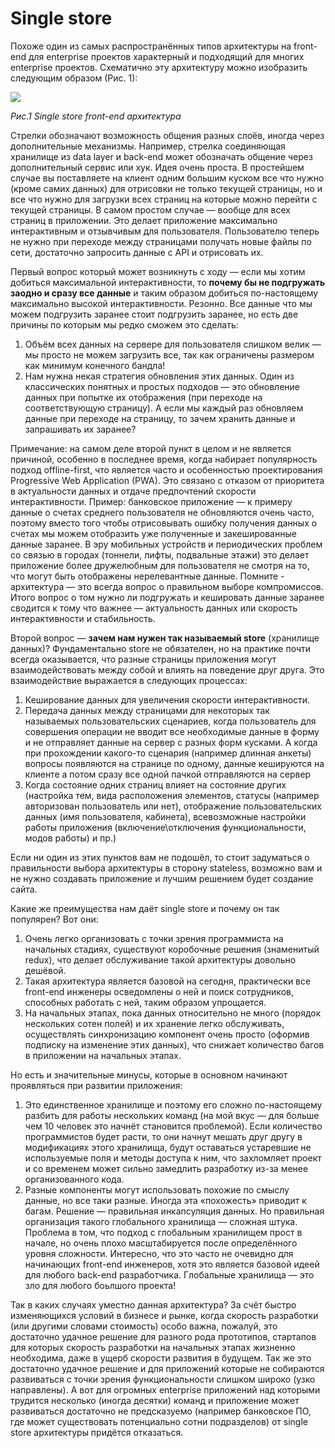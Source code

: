 ﻿# Single store
Похоже один из самых распространённых типов архитектуры на front-end для enterprise проектов характерный и подходящий для многих enterprise проектов. Схематично эту архитектуру можно изобразить следующим образом (Рис. 1):

![](20221126_2_single_store.png)

*Рис.1 Single store front-end архитектура*

Стрелки обозначают возможность общения разных слоёв, иногда через дополнительные механизмы. Например, стрелка соединяющая хранилище из data layer и back-end может обозначать общение через дополнительный сервис или хук. Идея очень проста. В простейшем случае вы поставляете на клиент одним большим куском все что нужно (кроме самих данных) для отрисовки не только текущей страницы, но и все что нужно для загрузки всех страниц на которые можно перейти с текущей страницы. В самом простом случае — вообще для всех страниц в приложении. Это делает приложение  максимально интерактивным и отзывчивым для пользователя. Пользователю теперь не нужно при переходе между страницами получать новые файлы по сети, достаточно запросить данные с API и отрисовать их.

Первый вопрос который может возникнуть с ходу — если мы хотим добиться максимальной интерактивности, то **почему бы не подгружать заодно и сразу все данные** и таким образом добиться по-настоящему максимально высокой интерактивности. Резонно. Все данные что мы можем подгрузить заранее стоит подгрузить заранее, но есть две причины по которым мы редко сможем это сделать:

1. Объём всех данных на сервере для пользователя слишком велик — мы просто не можем загрузить все, так как ограничены размером как минимум конечного бандла!
2. Нам нужна некая стратегия обновления этих данных. Один из классических понятных и простых подходов — это  обновление данных при попытке их отображения (при переходе на соответствующую страницу). А если мы каждый раз обновляем данные при переходе на страницу, то зачем хранить данные и запрашивать их заранее?

Примечание: на самом деле второй пункт в целом и не является причиной, особенно в последнее время, когда набирает популярность подход offline-first, что является часто и особенностью проектирования Progressive Web Application (PWA). Это связано с отказом от приоритета в актуальности данных и отдаче предпочтений скорости интерактивности. Пример: банковское приложение — к примеру данные о счетах среднего пользователя не обновляются очень часто, поэтому вместо того чтобы отрисовывать ошибку получения данных о счетах мы можем отобразить уже полученные и закешированные данные заранее. В эру мобильных устройств и периодических проблем со связью в городах (тоннели, лифты, подвальные этажи) это делает приложение более дружелюбным для пользователя не смотря на то, что могут быть отображены нерелевантные данные. Помните - архитектура — это всегда вопрос о правильном выборе компромиссов. Итого вопрос о том нужно ли подгружать и кешировать данные заранее сводится к тому что важнее — актуальность данных или скорость интерактивности и стабильность.

Второй вопрос — **зачем нам нужен так называемый store** (хранилище данных)? Фундаментально store не обязателен, но на практике почти всегда оказывается, что разные страницы приложения могут взаимодействовать между собой и влиять на поведение друг друга. Это взаимодействие выражается в следующих процессах:

1. Кеширование данных для увеличения скорости интерактивности.
2. Передача данных между страницами для некоторых так называемых пользовательских сценариев, когда пользователь для совершения операции не вводит все необходимые данные в форму и не отправляет данные на сервер с разных форм кусками. А когда при прохождении какого-то сценария (например длинная анкеты) вопросы появляются на странице по одному, данные кешируются на клиенте а потом сразу все одной пачкой отправляются на сервер
3. Когда состояние одних страниц влияет на состояние других (настройка тем, вида расположения элементов, статусы (например авторизован пользователь или нет), отображение  пользовательских данных (имя пользователя, кабинета), всевозможные настройки работы приложения (включение\отключения функциональности, модов работы) и пр.)

Если ни один из этих пунктов вам не подошёл, то стоит задуматься о правильности выбора архитектуры в сторону stateless, возможно вам и не нужно создавать приложение и лучшим решением будет создание сайта.

Какие же преимущества нам даёт single store и почему он так популярен? Вот они:

1. Очень легко организовать с точки зрения программиста на начальных стадиях, существуют коробочные решения (знаменитый redux), что делает обслуживание такой архитектуры довольно дешёвой.
2. Такая архитектура является базовой на сегодня, практически все front-end инженеры осведомлены о ней и поиск сотрудников, способных работать с ней, таким образом упрощается.
3. На начальных этапах, пока данных относительно не много (порядок нескольких сотен полей) и их хранение легко обслуживать, осуществлять синхронизацию компонент очень просто (оформив подписку на изменение этих данных), что снижает количество багов в приложении на начальных этапах.

Но есть и значительные минусы, которые в основном начинают проявляться при развитии приложения:

1. Это единственное хранилище и поэтому его сложно по-настоящему разбить для работы нескольких команд (на мой вкус — для больше чем 10 человек это начнёт становится проблемой). Если количество программистов будет расти, то они начнут мешать друг другу в модификациях этого хранилища, будут оставаться устаревшие не используемые поля и методы доступа к ним, что захломляет проект и со временем может сильно замедлить разработку из-за менее организованного кода.
2. Разные компоненты могут использовать похожие по смыслу данные, но все таки разные. Иногда эта «похожесть» приводит к багам. Решение — правильная инкапсуляция данных. Но правильная организация такого глобального хранилища — сложная штука. Проблема в том, что подход с глобальным хранилищем прост в начале, но очень плохо масштабируется после определённого уровня сложности. Интересно, что это часто не очевидно для начинающих front-end инженеров, хотя это является базовой идеей для любого back-end разработчика. Глобальные хранилища — это зло для любого боьлшого проекта!

Так в каких случаях уместно данная архитектура? За счёт быстро изменяющихся условий в бизнесе и рынке, когда скорость разработки (или другими словами стоимость) особо важна, пожалуй, это достаточно удачное решение для разного рода прототипов, стартапов для которых скорость разработки на начальных этапах жизненно необходима, даже в ущерб скорости развития в будущем. Так же это достаточно удачное решение и для приложений которые не собираются развиваться с точки зрения функциональности слишком широко (узко направлены). А вот для огромных enterprise приложений над которыми трудится несколько (иногда десятки) команд и приложение может развиваться достаточно не предсказуемо (например банковское ПО, где может существовать потенциально сотни подразделов) от single store архитектуры придётся отказаться.
